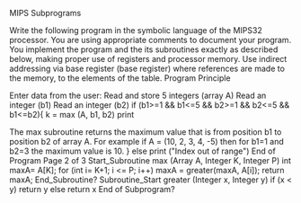 MIPS Subprograms

Write the following program in the symbolic language of the MIPS32 processor. You are using appropriate comments to document your program. You implement the program and the its subroutines exactly as described below, making proper use of registers and processor memory. Use indirect addressing via base register (base register) where references are made to the memory, to the elements of the table. Program Principle

Enter data from the user:
Read and store 5 integers (array A) Read an integer (b1) Read an integer (b2) if (b1>=1 && b1<=5 && b2>=1 && b2<=5 && b1<=b2){ k = max (A, b1, b2) print

The max subroutine returns the maximum value that
is from position b1 to position b2 of array A.
For example if A = (10, 2, 3, 4, -5)
then for b1=1 and b2=3 the maximum value is 10.
} else print ("Index out of range") End of Program Page 2 of 3 Start_Subroutine max (Array A, Integer K, Integer P) int maxA= A[K]; for (int i= K+1; i <= P; i++) maxA = greater(maxA, A[i]); return maxA; End_Subroutine? Subroutine_Start greater (Integer x, Integer y) if (x < y) return y else return x End of Subprogram?
